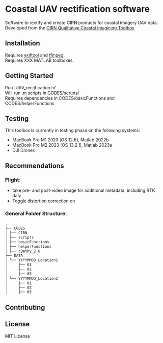 # Coastal UAV rectification software
Software to rectify and create CIRN products for coastal imagery UAV data. <br />
Developed from the [CIRN Qualitative Coastal Imagining Toolbox](https://github.com/Coastal-Imaging-Research-Network/CIRN-Quantitative-Coastal-Imaging-Toolbox). 

## Installation
Requires [exiftool](https://exiftool.org) and [ffmpeg](https://ffmpeg.org/download.html). <br />
Requires XXX MATLAB toolboxes. <br />

## Getting Started
Run 'UAV_rectification.m' <br />
Will run .m scripts in CODES/scripts/ <br />
Requires dependencies in CODES/basicFunctions and CODES/helperFunctions <br />

## Testing
This toolbox is currently in testing phase on the following systems:
- MacBook Pro M1 2020 (OS 12.6), Matlab 2022b
- MacBook Pro M2 2023 (OS 13.2.1), Matlab 2023a
- DJI Drones

## Recommendations
### Flight:
- take pre- and post-video image for additional metadata, including RTK data
- Toggle distortion correction on

### General Folder Structure:
```bash
.
├── CODES
│ ├── CIRN
│ ├── scripts
│ ├── basicFunctions
│ ├── helperFunctions
│ ├── cBathy_2.0
├── DATA
│ └── YYYYMMDD_Location1
│     ├── 01
│     ├── 02
│     ├── 03
│ └── YYYYMMDD_Location2
│     ├── 01
│     ├── 02
│     ├── 03
```

## Contributing



## License
MIT License

